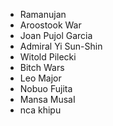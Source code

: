 *   Ramanujan
*   Aroostook War
*   Joan Pujol Garcia
*   Admiral Yi Sun-Shin
*   Witold Pilecki
*   Bitch Wars
*   Leo Major
*   Nobuo Fujita
*   Mansa MusaI
*   nca khipu

